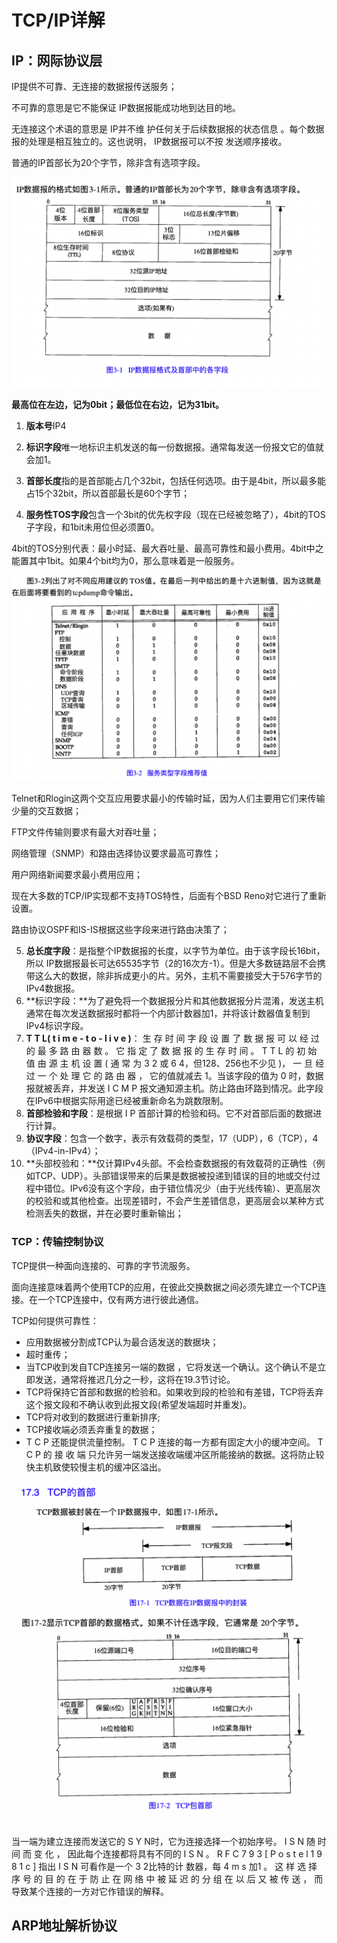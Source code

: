 # TCP/IP详解

## IP：网际协议层

IP提供不可靠、无连接的数据报传送服务；

不可靠的意思是它不能保证 IP数据报能成功地到达目的地。

无连接这个术语的意思是 IP并不维 护任何关于后续数据报的状态信息 。每个数据报的处理是相互独立的。这也说明， IP数据报可以不按 发送顺序接收。

普通的IP首部长为20个字节，除非含有选项字段。

<img src="./images/IP数据报格式及首部中的各字段.png" alt="IP数据报格式及首部中的各字段" style="zoom:50%;" />

**最高位在左边，记为0bit；最低位在右边，记为31bit。**

1. **版本号**IP4
2. **标识字段**唯一地标识主机发送的每一份数据报。通常每发送一份报文它的值就会加1。

2. **首部长度**指的是首部能占几个32bit，包括任何选项。由于是4bit，所以最多能占15个32bit，所以首部最长是60个字节；

3. **服务性TOS字段**包含一个3bit的优先权字段（现在已经被忽略了），4bit的TOS子字段，和1bit未用位但必须置0。

​	4bit的TOS分别代表：最小时延、最大吞吐量、最高可靠性和最小费用。4bit中之能置其中1bit。如果4个bit均为0，那么意味着是一般服务。

<img src="./images/图3-2 服务类型字段推荐值.png" alt="图3-2 服务类型字段推荐值" style="zoom:50%;" />

Telnet和Rlogin这两个交互应用要求最小的传输时延，因为人们主要用它们来传输少量的交互数据；

FTP文件传输则要求有最大对吞吐量；

网络管理（SNMP）和路由选择协议要求最高可靠性；

用户网络新闻要求最小费用应用；

现在大多数的TCP/IP实现都不支持TOS特性，后面有个BSD Reno对它进行了重新设置。

路由协议OSPF和IS-IS根据这些字段来进行路由决策了；



5. **总长度字段**：是指整个IP数据报的长度，以字节为单位。由于该字段长16bit，所以 IP数据报最长可达65535字节（2的16次方-1）。但是大多数链路层不会携带这么大的数据，除非拆成更小的片。另外，主机不需要接受大于576字节的IPv4数据报。
6. **标识字段：**为了避免将一个数据报分片和其他数据报分片混淆，发送主机通常在每次发送数据报时都将一个内部计数器加1，并将该计数器值复制到IPv4标识字段。
7. **T T L( t i m e - t o - l i v e )**： 生 存 时 间 字 段 设 置 了 数 据 报 可 以 经 过 的 最 多 路 由 器 数 。 它 指 定 了 数 据 报 的 生 存 时 间 。 T T L 的 初 始 值 由 源 主 机 设 置 ( 通 常 为 3 2 或 6 4，但128、256也不少见 )， 一 旦 经 过 一 个 处 理 它 的 路 由 器 ， 它的值就减去 1。当该字段的值为 0 时，数据报就被丢弃，并发送 I C M P 报文通知源主机。防止路由环路到情况。此字段在IPv6中根据实际用途已经被重新命名为跳数限制。
8. **首部检验和字段**：是根据 I P 首部计算的检验和码。它不对首部后面的数据进行计算。
9. **协议字段**：包含一个数字，表示有效载荷的类型，17（UDP），6（TCP），4（IPv4-in-IPv4）；
10. **头部校验和：**仅计算IPv4头部。不会检查数据报的有效载荷的正确性（例如TCP、UDP）。头部错误带来的后果是数据被投递到错误的目的地或交付过程中错位。IPv6没有这个字段，由于错位情况少（由于光线传输）、更高层次的校验和或其他检查。出现差错时，不会产生差错信息，更高层会以某种方式检测丢失的数据，并在必要时重新输出；



### TCP：传输控制协议

TCP提供一种面向连接的、可靠的字节流服务。

面向连接意味着两个使用TCP的应用，在彼此交换数据之间必须先建立一个TCP连接。在一个TCP连接中，仅有两方进行彼此通信。

TCP如何提供可靠性：

- 应用数据被分割成TCP认为最合适发送的数据块；
- 超时重传；
- 当TCP收到发自TCP连接另一端的数据 ，它将发送一个确认。这个确认不是立即发送，通常将推迟几分之一秒，这将在19.3节讨论。
- TCP将保持它首部和数据的检验和。如果收到段的检验和有差错，TCP将丢弃这个报文段和不确认收到此报文段(希望发端超时并重发)。
- TCP将对收到的数据进行重新排序;
- TCP接收端必须丢弃重复的数据；
- T C P 还能提供流量控制。 T C P 连接的每一方都有固定大小的缓冲空间。 T C P 的 接 收 端 只允许另一端发送接收端缓冲区所能接纳的数据。这将防止较快主机致使较慢主机的缓冲区溢出。



<img src="./images/图17-1 TCP数据在IP数据报中的封装.png" alt="图17-1 TCP数据在IP数据报中的封装" style="zoom:50%;" />



<img src="./images/图17-2 TCP包首部.png" alt="图17-2 TCP包首部" style="zoom:50%;" />

当一端为建立连接而发送它的 S Y N时，它为连接选择一个初始序号。 I S N 随 时 间 而 变 化 ， 因此每个连接都将具有不同的 I S N 。 R F C 7 9 3 [ P o s t e l 1 9 8 1 c ] 指出 I S N 可看作是一个 3 2比特的计 数器，每 4 m s 加1 。 这 样 选 择 序 号 的 目 的 在 于 防 止 在 网 络 中 被 延 迟 的 分 组 在 以 后 又 被 传 送 ， 而 导致某个连接的一方对它作错误的解释。





## ARP地址解析协议